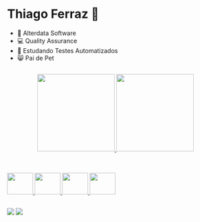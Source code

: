 # Thiago Ferraz 🥓

- 🏢 Alterdata Software
- 💻 Quality Assurance
- 🌱 Estudando Testes Automatizados
- 😸 Pai de Pet

##

<div align="center">
  <a href="https://github.com/ferrazthiago13">
  <img height="180em" src="https://github-readme-stats.vercel.app/api?username=ferrazthiago13&show_icons=true&theme=dracula&include_all_commits=true&count_private=true"/>
  <img height="180em" src="https://github-readme-stats.vercel.app/api/top-langs/?username=ferrazthiago13&layout=compact&langs_count=7&theme=dracula"/>
</div>
  
  ##
  
<div style="display: inline_block"><br>
<img height="50" width="60" src="https://cdn.jsdelivr.net/gh/devicons/devicon/icons/figma/figma-original.svg" />
<img height="50" width="60" src="https://cdn.jsdelivr.net/gh/devicons/devicon/icons/jira/jira-original-wordmark.svg" />
<img height="50" width="60" src="https://cdn.jsdelivr.net/gh/devicons/devicon/icons/css3/css3-original.svg" />
<img height="50" width="60" src="https://cdn.jsdelivr.net/gh/devicons/devicon/icons/html5/html5-original.svg" />
          
</div>   

##  
  
<div>  
<a href = "mailto:ferrazthiagogp@gmail.com"><img src="https://img.shields.io/badge/-Gmail-%23333?style=for-the-badge&logo=gmail&logoColor=white" target="_blank"></a> 
<a href="https://www.linkedin.com/in/thiagoferraz13/a" target="_blank"><img src="https://img.shields.io/badge/-LinkedIn-%230077B5?style=for-the-badge&logo=linkedin&logoColor=white" target="_blank"></a>
</div>  
  
          
        
          
          
